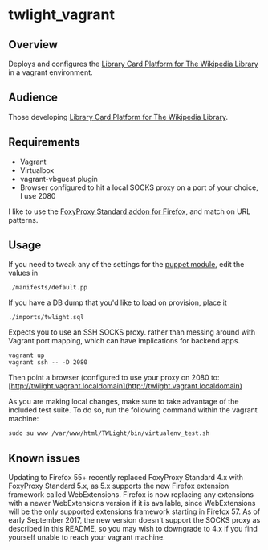 # twlight_vagrant

## Overview

Deploys and configures the [Library Card Platform for The Wikipedia Library](https://github.com/WikipediaLibrary/TWLight) in a vagrant environment.

## Audience

Those developing [Library Card Platform for The Wikipedia Library](https://github.com/WikipediaLibrary/TWLight).

## Requirements
* Vagrant
* Virtualbox
* vagrant-vbguest plugin
* Browser configured to hit a local SOCKS proxy on a port of your choice, I use 2080


I like to use the [FoxyProxy Standard addon for Firefox](https://addons.mozilla.org/en-US/firefox/addon/foxyproxy-standard/),
and match on URL patterns.


## Usage

If you need to tweak any of the settings for the [puppet module](https://github.com/WikipediaLibrary/twlight_puppet), edit the values in
```
./manifests/default.pp
```

If you have a DB dump that you'd like to load on provision, place it

```
./imports/twlight.sql
```

Expects you to use an SSH SOCKS proxy. rather than messing around with Vagrant port mapping,
which can have implications for backend apps.
```
vagrant up
vagrant ssh -- -D 2080

```
Then point a browser (configured to use your proxy on 2080 to:
[http://twlight.vagrant.localdomain](http://twlight.vagrant.localdomain)

As you are making local changes, make sure to take advantage of the included test suite. To do so, run the following command within the vagrant machine:

```
sudo su www /var/www/html/TWLight/bin/virtualenv_test.sh
```



## Known issues

Updating to Firefox 55+ recently replaced FoxyProxy Standard 4.x with FoxyProxy Standard 5.x, as 5.x supports the new Firefox extension framework called WebExtensions. Firefox is now replacing any extensions with a newer WebExtensions version if it is available, since WebExtensions will be the only supported extensions framework starting in Firefox 57. As of early September 2017, the new version doesn't support the SOCKS proxy as described in this README, so you may wish to downgrade to 4.x if you find yourself unable to reach your vagrant machine.
